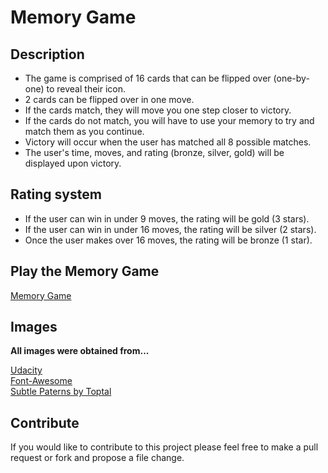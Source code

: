 # Memory Game
## Description
 - The game is comprised of 16 cards that can be flipped over (one-by-one) to reveal their icon.
 - 2 cards can be flipped over in one move.
 - If the cards match, they will move you one step closer to victory.
 - If the cards do not match, you will have to use your memory to try and match them as you continue.
 - Victory will occur when the user has matched all 8 possible matches.
 - The user's time, moves, and rating (bronze, silver, gold) will be displayed upon victory.
 
## Rating system
- If the user can win in under 9 moves, the rating will be gold (3 stars).  
- If the user can win in under 16 moves, the rating will be silver (2 stars).
- Once the user makes over 16 moves, the rating will be bronze (1 star).

## Play the Memory Game
[Memory Game](https://alekay.github.io/memory-game/)

## Images
**All images were obtained from...**  

[Udacity](https://www.udacity.com/)  
[Font-Awesome](https://fontawesome.com/)  
[Subtle Paterns by Toptal](https://www.toptal.com/designers/subtlepatterns/)

## Contribute
If you would like to contribute to this project please feel free to make a pull request or fork and propose a file change.
